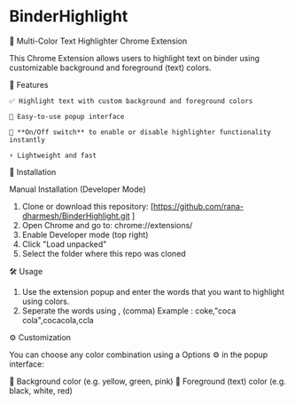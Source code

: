# BinderHighlight

🎨 Multi-Color Text Highlighter Chrome Extension

This Chrome Extension allows users to highlight text on binder using customizable background and foreground (text) colors.

🧩 Features

    ✅ Highlight text with custom background and foreground colors
  
    🎯 Easy-to-use popup interface
  
    🔘 **On/Off switch** to enable or disable highlighter functionality instantly
  
    ⚡ Lightweight and fast

  
🚀 Installation

  Manual Installation (Developer Mode)

  1. Clone or download this repository:
           [https://github.com/rana-dharmesh/BinderHighlight.git ]
  2.  Open Chrome and go to: chrome://extensions/
  3.  Enable Developer mode (top right)
  4.  Click "Load unpacked"
  5.  Select the folder where this repo was cloned

🛠️ Usage

  1.  Use the extension popup and enter the words that you want to highlight using colors.
  2.  Seperate the words using , (comma)
      Example :
      coke,"coca cola",cocacola,ccla

⚙️ Customization

You can choose any color combination using a Options ⚙️ in the popup interface:

  🎨  Background color (e.g. yellow, green, pink)
  🎨  Foreground (text) color (e.g. black, white, red)
